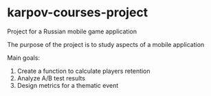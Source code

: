 # karpov-courses-project

Project for a Russian mobile game application

The purpose of the project is to study aspects of a mobile application

Main goals:

1. Create a function to calculate players retention
2. Analyze A/B test results
3. Design metrics for a thematic event
